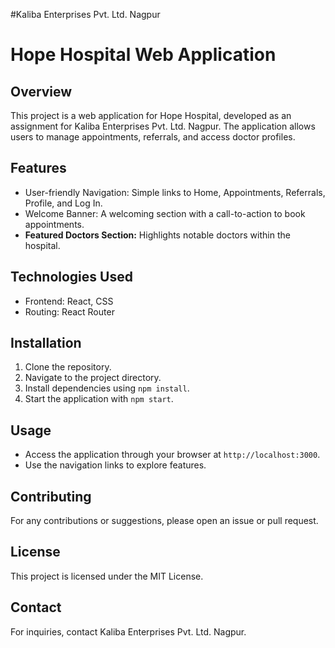 #Kaliba Enterprises Pvt. Ltd. Nagpur
# Hope Hospital Web Application

## Overview
This project is a web application for Hope Hospital, developed as an assignment for Kaliba Enterprises Pvt. Ltd. Nagpur. The application allows users to manage appointments, referrals, and access doctor profiles.

## Features
- User-friendly Navigation: Simple links to Home, Appointments, Referrals, Profile, and Log In.
- Welcome Banner: A welcoming section with a call-to-action to book appointments.
- **Featured Doctors Section:** Highlights notable doctors within the hospital.

## Technologies Used
- Frontend: React, CSS
- Routing: React Router

## Installation
1. Clone the repository.
2. Navigate to the project directory.
3. Install dependencies using `npm install`.
4. Start the application with `npm start`.

## Usage
- Access the application through your browser at `http://localhost:3000`.
- Use the navigation links to explore features.

## Contributing
For any contributions or suggestions, please open an issue or pull request.

## License
This project is licensed under the MIT License.

## Contact
For inquiries, contact Kaliba Enterprises Pvt. Ltd. Nagpur.
